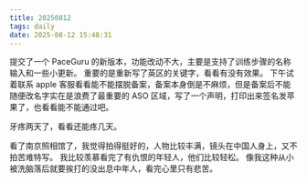 ```yaml
---
title: 20250812
tags: daily
date: 2025-08-12 15:48:31
---
```

提交了一个 PaceGuru 的新版本，功能改动不大，主要是支持了训练步骤的名称输入和一些小更新。
重要的是重新写了英区的关键字，看看有没有效果。
下午试着联系 apple 客服看看能不能摆脱备案，备案本身倒是不麻烦，但是备案后不能随便改名字实在是浪费了最重要的 ASO 区域，写了一个声明，打印出来签名发苹果了，也看看能不能通过吧。

牙疼两天了，看看还能疼几天。

看了南京照相馆了，我觉得拍得挺好的，人物比较丰满，镜头在中国人身上，又不拍苦难特写。
我比较羡慕看完了有仇恨的年轻人，他们比较轻松。
像我这种从小被洗脑落后就要挨打的没出息中年人，看完心里只有悲苦。